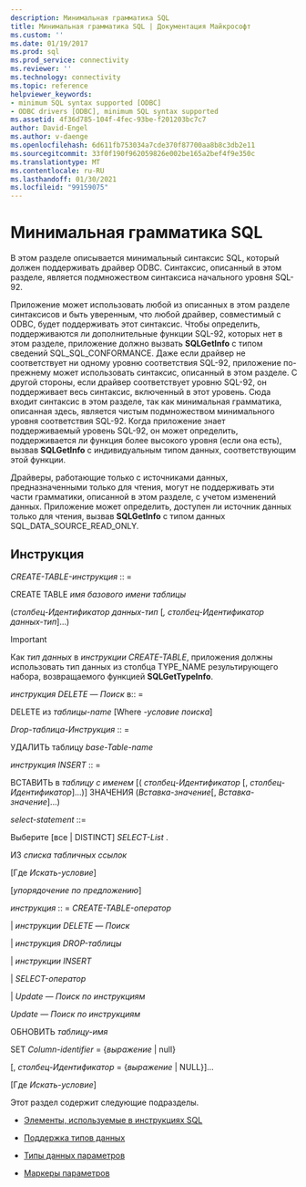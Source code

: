 ```yaml
---
description: Минимальная грамматика SQL
title: Минимальная грамматика SQL | Документация Майкрософт
ms.custom: ''
ms.date: 01/19/2017
ms.prod: sql
ms.prod_service: connectivity
ms.reviewer: ''
ms.technology: connectivity
ms.topic: reference
helpviewer_keywords:
- minimum SQL syntax supported [ODBC]
- ODBC drivers [ODBC], minimum SQL syntax supported
ms.assetid: 4f36d785-104f-4fec-93be-f201203bc7c7
author: David-Engel
ms.author: v-daenge
ms.openlocfilehash: 6d611fb753034a7cde370f87700aa8b8c3db2e11
ms.sourcegitcommit: 33f0f190f962059826e002be165a2bef4f9e350c
ms.translationtype: MT
ms.contentlocale: ru-RU
ms.lasthandoff: 01/30/2021
ms.locfileid: "99159075"
---
```

# <a name="sql-minimum-grammar"></a>Минимальная грамматика SQL
В этом разделе описывается минимальный синтаксис SQL, который должен поддерживать драйвер ODBC. Синтаксис, описанный в этом разделе, является подмножеством синтаксиса начального уровня SQL-92.  
  
 Приложение может использовать любой из описанных в этом разделе синтаксисов и быть уверенным, что любой драйвер, совместимый с ODBC, будет поддерживать этот синтаксис. Чтобы определить, поддерживаются ли дополнительные функции SQL-92, которых нет в этом разделе, приложение должно вызвать **SQLGetInfo** с типом сведений SQL_SQL_CONFORMANCE. Даже если драйвер не соответствует ни одному уровню соответствия SQL-92, приложение по-прежнему может использовать синтаксис, описанный в этом разделе. С другой стороны, если драйвер соответствует уровню SQL-92, он поддерживает весь синтаксис, включенный в этот уровень. Сюда входит синтаксис в этом разделе, так как минимальная грамматика, описанная здесь, является чистым подмножеством минимального уровня соответствия SQL-92. Когда приложение знает поддерживаемый уровень SQL-92, он может определить, поддерживается ли функция более высокого уровня (если она есть), вызвав **SQLGetInfo** с индивидуальным типом данных, соответствующим этой функции.  
  
 Драйверы, работающие только с источниками данных, предназначенными только для чтения, могут не поддерживать эти части грамматики, описанной в этом разделе, с учетом изменений данных. Приложение может определить, доступен ли источник данных только для чтения, вызвав **SQLGetInfo** с типом данных SQL_DATA_SOURCE_READ_ONLY.  
  
## <a name="statement"></a>Инструкция  
 *CREATE-TABLE-инструкция* :: =  
  
 CREATE TABLE *имя базового имени таблицы*  
  
 (*столбец-Идентификатор данных-тип* [*, столбец-Идентификатор данных-тип*]...)  
  
> [!IMPORTANT]  
>  Как *тип данных* в *инструкции CREATE-TABLE*, приложения должны использовать тип данных из столбца TYPE_NAME результирующего набора, возвращаемого функцией **SQLGetTypeInfo**.  
  
 *инструкция DELETE — Поиск* в:: =  
  
 DELETE из *таблицы-name* [Where *-условие поиска*]  
  
 *Drop-таблица-Инструкция* :: =  
  
 УДАЛИТЬ таблицу *base-Table-name*  
  
 *инструкция INSERT* :: =  
  
 ВСТАВИТЬ в *таблицу с именем* [( *столбец-Идентификатор* [, *столбец-Идентификатор*]...)]      ЗНАЧЕНИЯ (*Вставка-значение*[, *Вставка-значение*]...)  
  
 *select-statement* ::=  
  
 Выберите [все &#124; DISTINCT] *SELECT-List* .  
  
 ИЗ *списка табличных ссылок*  
  
 [Где *Искать-условие*]  
  
 [*упорядочение по предложению*]  
  
 *инструкция* :: = *CREATE-TABLE-оператор*  
  
 &#124; *инструкции DELETE — Поиск*  
  
 &#124; *инструкция DROP-таблицы*  
  
 &#124; *инструкции INSERT*  
  
 &#124; *SELECT-оператор*  
  
 &#124; *Update — Поиск по инструкциям*  
  
 *Update — Поиск по инструкциям*  
  
 ОБНОВИТЬ *таблицу-имя*  
  
 SET *Column-identifier* = {*выражение* &#124; null}  
  
 [, *столбец-Идентификатор* = {*выражение* &#124; NULL}]...  
  
 [Где *Искать-условие*]  
  
 Этот раздел содержит следующие подразделы.  
  
-   [Элементы, используемые в инструкциях SQL](../../../odbc/reference/appendixes/elements-used-in-sql-statements.md)  
  
-   [Поддержка типов данных](../../../odbc/reference/appendixes/data-type-support.md)  
  
-   [Типы данных параметров](../../../odbc/reference/appendixes/parameter-data-types.md)  
  
-   [Маркеры параметров](../../../odbc/reference/appendixes/parameter-markers.md)
